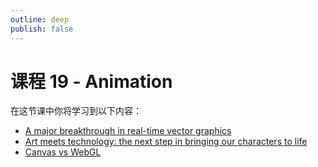 ```yaml
---
outline: deep
publish: false
---
```


# 课程 19 - Animation

在这节课中你将学习到以下内容：

-   [A major breakthrough in real-time vector graphics]
-   [Art meets technology: the next step in bringing our characters to life]
-   [Canvas vs WebGL]

[A major breakthrough in real-time vector graphics]: https://rive.app/renderer
[Art meets technology: the next step in bringing our characters to life]: https://blog.duolingo.com/world-character-visemes/
[Canvas vs WebGL]: https://rive.app/community/doc/canvas-vs-webgl/docanjXoQ1uT
